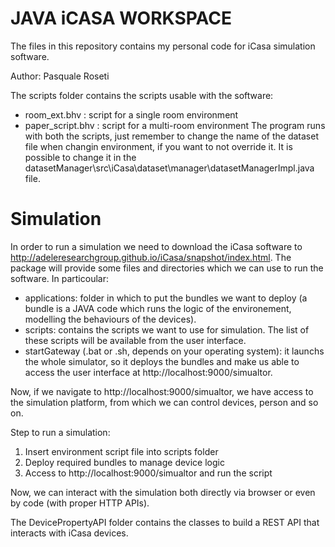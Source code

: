 # JAVA iCASA WORKSPACE

The files in this repository contains my personal code for iCasa simulation software.

Author:
Pasquale Roseti

The scripts folder contains the scripts usable with the software:
- room_ext.bhv : script for a single room environment
- paper_script.bhv : script for a multi-room environment
The program runs with both the scripts, just remember to change the name of the dataset file when changin environment, if you want to not override it.
It is possible to change it in the datasetManager\src\iCasa\dataset\manager\datasetManagerImpl.java file.


# Simulation

In order to run a simulation we need to download the iCasa software to http://adeleresearchgroup.github.io/iCasa/snapshot/index.html. 
The package will provide some files and directories which we can use to run the software.
In particoular:
- applications: folder in which to put the bundles we want to deploy (a bundle is a JAVA code which runs the logic of the environement, modelling the behaviours of the devices).
- scripts: contains the scripts we want to use for simulation. The list of these scripts will be available from the user interface.
- startGateway (.bat or .sh, depends on your operating system): it launchs the whole simulator, so it deploys the bundles and make us able to access the user interface at http://localhost:9000/simualtor.

Now, if we navigate to http://localhost:9000/simualtor, we have access to the simulation platform, from which we can control devices, person and so on.

Step to run a simulation:
1. Insert environment script file into scripts folder
2. Deploy required bundles to manage device logic
3. Access to http://localhost:9000/simualtor and run the script

Now, we can interact with the simulation both directly via browser or even by code (with proper HTTP APIs).

The DevicePropertyAPI folder contains the classes to build a REST API that interacts with iCasa devices.
